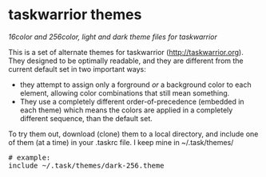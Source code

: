 # taskwarrior themes
_16color and 256color, light and dark theme files for taskwarrior_

This is a set of alternate themes for taskwarrior (http://taskwarrior.org).
They designed to be optimally readable, and they are different from the current default set in two important ways:
- they attempt to assign only a forground _or_ a background color to each element, allowing color combinations that still mean something.
- They use a completely different order-of-precedence (embedded in each theme) which means the colors are applied in a completely different sequence, than the default set. 

To try them out, download (clone) them to a local directory, and include one of them (at a time) in your .taskrc file. I keep mine in ~/.task/themes/

<pre>
# example:
include ~/.task/themes/dark-256.theme
</pre>
